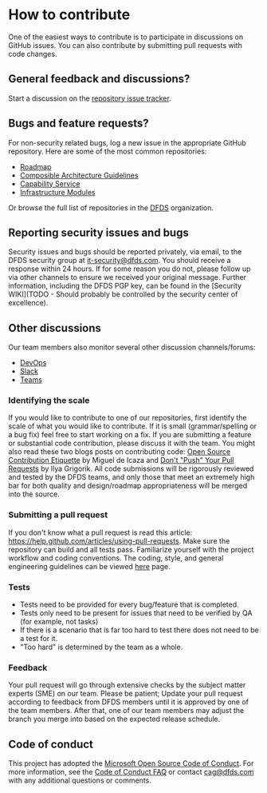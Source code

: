 # How to contribute

One of the easiest ways to contribute is to participate in discussions on GitHub issues. You can also contribute by submitting pull requests with code changes.

## General feedback and discussions?
Start a discussion on the [repository issue tracker](https://github.com/dfds/cag/issues).

## Bugs and feature requests?
For non-security related bugs, log a new issue in the appropriate GitHub repository. Here are some of the most common repositories:

* [Roadmap](https://github.com/dfds/roadmap)
* [Composible Architecture Guidelines](https://github.com/dfds/cag)
* [Capability Service](https://github.com/dfds/capability-service)
* [Infrastructure Modules](https://github.com/dfds/infrastructure-modules)

Or browse the full list of repositories in the [DFDS](https://github.com/dfds/) organization.

## Reporting security issues and bugs
Security issues and bugs should be reported privately, via email, to the DFDS security group at it-security@dfds.com. You should receive a response within 24 hours. If for some reason you do not, please follow up via other channels to ensure we received your original message. Further information, including the DFDS PGP key, can be found in the [Security WIKI](TODO - Should probably be controlled by the security center of excellence).

## Other discussions
Our team members also monitor several other discussion channels/forums:

* [DevOps](https://dev.azure.com/dfds)
* [Slack](http://dfds.slack.com)
* [Teams](https://teams.microsoft.com/)

### Identifying the scale

If you would like to contribute to one of our repositories, first identify the scale of what you would like to contribute. If it is small (grammar/spelling or a bug fix) feel free to start working on a fix. If you are submitting a feature or substantial code contribution, please discuss it with the team. You might also read these two blogs posts on contributing code: [Open Source Contribution Etiquette](http://tirania.org/blog/archive/2010/Dec-31.html) by Miguel de Icaza and [Don't "Push" Your Pull Requests](https://www.igvita.com/2011/12/19/dont-push-your-pull-requests/) by Ilya Grigorik. All code submissions will be rigorously reviewed and tested by the DFDS teams, and only those that meet an extremely high bar for both quality and design/roadmap appropriateness will be merged into the source.

### Submitting a pull request

If you don't know what a pull request is read this article: https://help.github.com/articles/using-pull-requests. Make sure the repository can build and all tests pass. Familiarize yourself with the project workflow and coding conventions. The coding, style, and general engineering guidelines can be viewed [here](../engineering/ENGINEERING.md) page.

### Tests

-  Tests need to be provided for every bug/feature that is completed.
-  Tests only need to be present for issues that need to be verified by QA (for example, not tasks)
-  If there is a scenario that is far too hard to test there does not need to be a test for it.
  - "Too hard" is determined by the team as a whole.

### Feedback

Your pull request will go through extensive checks by the subject matter experts (SME) on our team. Please be patient; Update your pull request according to feedback from DFDS members until it is approved by one of the team members. After that, one of our team members may adjust the branch you merge into based on the expected release schedule.

## Code of conduct

This project has adopted the [Microsoft Open Source Code of Conduct](https://opensource.microsoft.com/codeofconduct/).  For more information, see the [Code of Conduct FAQ](https://opensource.microsoft.com/codeofconduct/faq/) or contact [cag@dfds.com](mailto:cag@dfds.com) with any additional questions or comments.